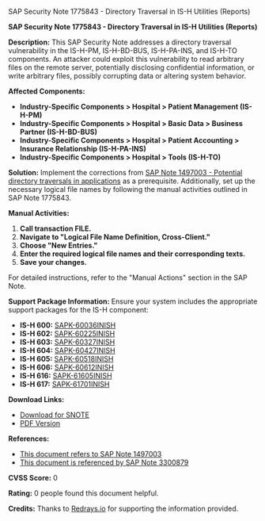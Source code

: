 SAP Security Note 1775843 - Directory Traversal in IS-H Utilities (Reports)

**SAP Security Note 1775843 - Directory Traversal in IS-H Utilities (Reports)**

**Description:**
This SAP Security Note addresses a directory traversal vulnerability in the IS-H-PM, IS-H-BD-BUS, IS-H-PA-INS, and IS-H-TO components. An attacker could exploit this vulnerability to read arbitrary files on the remote server, potentially disclosing confidential information, or write arbitrary files, possibly corrupting data or altering system behavior.

**Affected Components:**
- **Industry-Specific Components > Hospital > Patient Management (IS-H-PM)**
- **Industry-Specific Components > Hospital > Basic Data > Business Partner (IS-H-BD-BUS)**
- **Industry-Specific Components > Hospital > Patient Accounting > Insurance Relationship (IS-H-PA-INS)**
- **Industry-Specific Components > Hospital > Tools (IS-H-TO)**

**Solution:**
Implement the corrections from [SAP Note 1497003 - Potential directory traversals in applications](https://me.sap.com/notes/1497003) as a prerequisite. Additionally, set up the necessary logical file names by following the manual activities outlined in SAP Note 1775843.

**Manual Activities:**
1. **Call transaction FILE.**
2. **Navigate to "Logical File Name Definition, Cross-Client."**
3. **Choose "New Entries."**
4. **Enter the required logical file names and their corresponding texts.**
5. **Save your changes.**

For detailed instructions, refer to the "Manual Actions" section in the SAP Note.

**Support Package Information:**
Ensure your system includes the appropriate support packages for the IS-H component:

- **IS-H 600:** [SAPK-60036INISH](https://me.sap.com/supportpackage/SAPK-60036INISH)
- **IS-H 602:** [SAPK-60225INISH](https://me.sap.com/supportpackage/SAPK-60225INISH)
- **IS-H 603:** [SAPK-60327INISH](https://me.sap.com/supportpackage/SAPK-60327INISH)
- **IS-H 604:** [SAPK-60427INISH](https://me.sap.com/supportpackage/SAPK-60427INISH)
- **IS-H 605:** [SAPK-60518INISH](https://me.sap.com/supportpackage/SAPK-60518INISH)
- **IS-H 606:** [SAPK-60612INISH](https://me.sap.com/supportpackage/SAPK-60612INISH)
- **IS-H 616:** [SAPK-61605INISH](https://me.sap.com/supportpackage/SAPK-61605INISH)
- **IS-H 617:** [SAPK-61701INISH](https://me.sap.com/supportpackage/SAPK-61701INISH)

**Download Links:**
- [Download for SNOTE](https://notesdownloads.sap.com/note/0040000010493342017)
- [PDF Version](https://userapps.support.sap.com/sap/support/sfm/notes/print/0001775843?language=en-US&token=3B5610084F21D233FBCA3EB7976EB15E)

**References:**
- [This document refers to SAP Note 1497003](https://me.sap.com/notes/1497003)
- [This document is referenced by SAP Note 3300879](https://me.sap.com/notes/3300879)

**CVSS Score:** 0

**Rating:**
0 people found this document helpful.

**Credits:**
Thanks to [Redrays.io](https://redrays.io) for supporting the information provided.